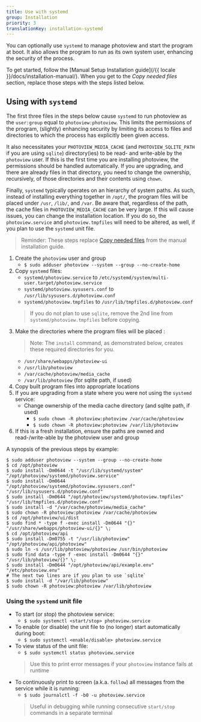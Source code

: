 ```yaml
---
title: Use with systemd
group: Installation
priority: 3
translationKey: installation-systemd
---
```


You can optionally use `systemd` to manage photoview and start the program at boot.
It also allows the program to run as its own system user, enhancing the security of the process.


To get started, follow the [Manual Setup Installation guide](/{{ locale }}/docs/installation-manual/).
When you get to the _Copy needed files_ section, replace those steps with the steps listed below.

## Using with `systemd`

The first three files in the steps below cause `systemd` to run photoview as the `user:group` equal to `photoview:photoview`.
This limits the permissions of the program, (slightly) enhancing security by limiting its access to files and directories to which the process has explicitly been given access.

It also necessitates your `PHOTOVIEW_MEDIA_CACHE` (and `PHOTOVIEW_SQLITE_PATH` if you are using `sqlite`) directory(ies) to be read- and write-able by the `photoview` user.
If this is the first time you are installing photoview, the permissions should be handled automatically.
If you are upgrading, and there are already files in that directory, you need to change the ownership, recursively, of those directories and their contents using `chown`.

Finally, `systemd` typically operates on an hierarchy of system paths.
As such, instead of installing everything together in `/opt/`, the program files will be placed under `/usr`, `/lib/`, and `/var`.
Be aware that, regardless of the path, the cache files in `PHOTOVIEW_MEDIA_CACHE` can be very large.
If this will cause issues, you can change the installation location.
If you do so, the `photoview.service` and `photoview.tmpfiles` will need to be altered, as well, if you plan to use the `systemd` unit file.

> Reminder: These steps replace [Copy needed files](#copy-needed-files) from the manual installation guide.

1. Create the `photoview` user and group
   - `$ sudo adduser photoview --system --group --no-create-home`
1. Copy `systemd` files:
   - `systemd/photoview.service` to `/etc/systemd/system/multi-user.target/photoview.service`
   - `systemd/photoview.sysusers.conf` to `/usr/lib/sysusers.d/photoview.conf`
   - `systemd/photoview.tmpfiles` to `/usr/lib/tmpfiles.d/photoview.conf`
   > If you do not plan to use `sqlite`, remove the 2nd line from `systemd/photoview.tmpfiles` before copying.
1. Make the directories where the program files will be placed :
   > Note: The `install` command, as demonstrated below, creates these required directories for you.
   - `/usr/share/webapps/photoview-ui`
   - `/usr/lib/photoview`
   - `/var/cache/photoview/media_cache`
   - `/var/lib/photoview` (for sqlite path, if used)
1. Copy built program files into appropriate locations
1. If you are upgrading from a state where you were not using the `systemd` service:
   - Change ownership of the media cache directory (and sqlite path, if used)
     - `$ sudo chown -R photoview:photoview /var/cache/photoview`
     - `$ sudo chown -R photoview:photoview /var/lib/photoview`
1. If this is a fresh installation, ensure the paths are owned and read-/write-able by the photoview user and group

A synopsis of the previous steps by example:
```shell
$ sudo adduser photoview --system --group --no-create-home
$ cd /opt/photoview
$ sudo install -Dm0644 -t "/usr/lib/systemd/system" "/opt/photoview/systemd/photoview.service"
$ sudo install -Dm0644 "/opt/photoview/systemd/photoview.sysusers.conf" "/usr/lib/sysusers.d/photoview.conf"
$ sudo install -Dm0644 "/opt/photoview/systemd/photoview.tmpfiles" "/usr/lib/tmpfiles.d/photoview.conf"
$ sudo install -d "/var/cache/photoview/media_cache"
$ sudo chown -R photoview:photoview /var/cache/photoview
$ cd /opt/photoview/ui/dist
$ sudo find * -type f -exec install -Dm0644 "{}" "/usr/share/webapps/photoview-ui/{}" \;
$ cd /opt/photoview/api
$ sudo install -Dm0755 -t "/usr/lib/photoview" "/opt/photoview/api/photoview"
$ sudo ln -s /usr/lib/photoview/photoview /usr/bin/photoview
$ sudo find data -type f -exec install -Dm0644 "{}" "/usr/lib/photoview/{}" \;
$ sudo install -Dm0644 "/opt/photoview/api/example.env" "/etc/photoview.env"
# The next two lines are if you plan to use `sqlite`
$ sudo install -d "/var/lib/photoview"
$ sudo chown -R photoview:photoview /var/lib/photoview
```
### Using the `systemd` unit file

- To start (or stop) the photoview service:
  - `$ sudo systemctl <start/stop> photoview.service`
- To enable (or disable) the unit file to (no longer) start automatically during boot:
  - `$ sudo systemctl <enable/disable> photoview.service`
- To view status of the unit file:
  - `$ sudo systemctl status photoview.service`
  > Use this to print error messages if your `photoview` instance fails at runtime
- To continuously print to screen (a.k.a. `follow`) all messages from the service while it is running:
  - `$ sudo journalctl -f -b0 -u photoview.service`
  > Useful in debugging while running consecutive `start/stop` commands in a separate terminal
